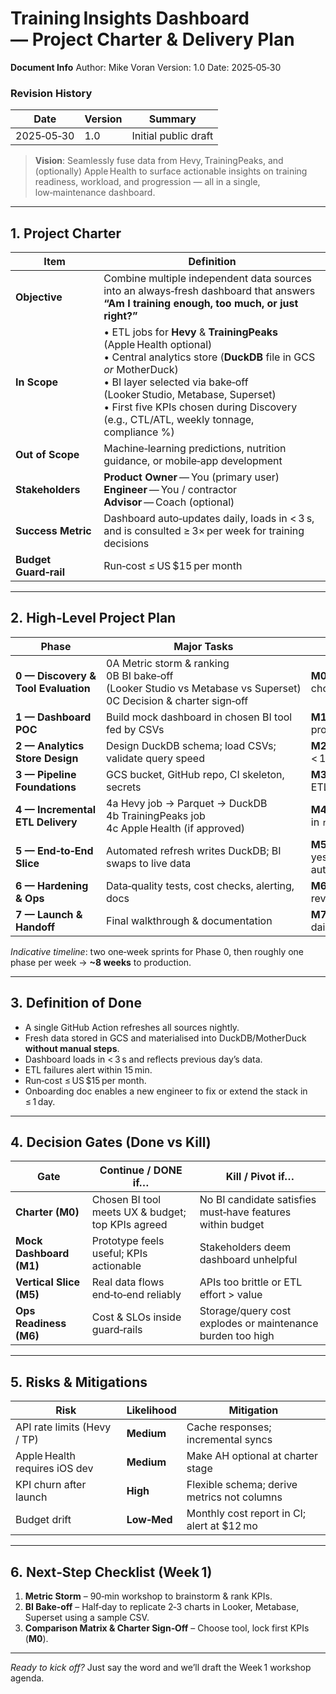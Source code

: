 # Training Insights Dashboard — Project Charter & Delivery Plan

**Document Info**
Author: Mike Voran
Version: 1.0
Date: 2025‑05‑30


### Revision History
| Date | Version | Summary |
|------|---------|---------|
| 2025‑05‑30 | 1.0 | Initial public draft |


> **Vision**: Seamlessly fuse data from Hevy, TrainingPeaks, and (optionally) Apple Health to surface actionable insights on training readiness, workload, and progression — all in a single, low‑maintenance dashboard.

---

## 1. Project Charter

| Item | Definition |
|------|------------|
| **Objective** | Combine multiple independent data sources into an always‑fresh dashboard that answers **“Am I training enough, too much, or just right?”** |
| **In Scope** | • ETL jobs for **Hevy** & **TrainingPeaks** (Apple Health optional)<br>• Central analytics store (**DuckDB** file in GCS *or* MotherDuck)<br>• BI layer selected via bake‑off (Looker Studio, Metabase, Superset)<br>• First five KPIs chosen during Discovery (e.g., CTL/ATL, weekly tonnage, compliance %) |
| **Out of Scope** | Machine‑learning predictions, nutrition guidance, or mobile‑app development |
| **Stakeholders** | **Product Owner** — You (primary user)<br>**Engineer** — You / contractor<br>**Advisor** — Coach (optional) |
| **Success Metric** | Dashboard auto‑updates daily, loads in < 3 s, and is consulted ≥ 3× per week for training decisions |
| **Budget Guard‑rail** | Run‑cost ≤ US $15 per month |

---

## 2. High‑Level Project Plan

| Phase | Major Tasks | Milestone |
|-------|-------------|-----------|
| **0 — Discovery & Tool Evaluation** | 0A Metric storm & ranking<br>0B BI bake‑off (Looker Studio vs Metabase vs Superset)<br>0C Decision & charter sign‑off | **M0** — Signed charter with BI choice & top KPIs |
| **1 — Dashboard POC** | Build mock dashboard in chosen BI tool fed by CSVs | **M1** — Stakeholder‑approved prototype |
| **2 — Analytics Store Design** | Design DuckDB schema; load CSVs; validate query speed | **M2** — Schema + KPIs run < 1 s locally |
| **3 — Pipeline Foundations** | GCS bucket, GitHub repo, CI skeleton, secrets | **M3** — CI passes with empty ETL scaffold |
| **4 — Incremental ETL Delivery** | 4a Hevy job → Parquet → DuckDB<br>4b TrainingPeaks job<br>4c Apple Health (if approved) | **M4a/b/c** — Nightly files land in `raw/` bucket |
| **5 — End‑to‑End Slice** | Automated refresh writes DuckDB; BI swaps to live data | **M5** — Dashboard shows yesterday’s workouts automatically |
| **6 — Hardening & Ops** | Data‑quality tests, cost checks, alerting, docs | **M6** — Go‑live readiness review passed |
| **7 — Launch & Handoff** | Final walkthrough & documentation | **M7 / DONE** — Dashboard in daily use |

*Indicative timeline*: two one‑week sprints for Phase 0, then roughly one phase per week → **~8 weeks** to production.

---

## 3. Definition of Done

* A single GitHub Action refreshes all sources nightly.
* Fresh data stored in GCS and materialised into DuckDB/MotherDuck **without manual steps**.
* Dashboard loads in < 3 s and reflects previous day’s data.
* ETL failures alert within 15 min.
* Run‑cost ≤ US $15 per month.
* Onboarding doc enables a new engineer to fix or extend the stack in ≤ 1 day.

---

## 4. Decision Gates (Done vs Kill)

| Gate | Continue / DONE if… | Kill / Pivot if… |
|------|---------------------|------------------|
| **Charter (M0)** | Chosen BI tool meets UX & budget; top KPIs agreed | No BI candidate satisfies must‑have features within budget |
| **Mock Dashboard (M1)** | Prototype feels useful; KPIs actionable | Stakeholders deem dashboard unhelpful |
| **Vertical Slice (M5)** | Real data flows end‑to‑end reliably | APIs too brittle or ETL effort > value |
| **Ops Readiness (M6)** | Cost & SLOs inside guard‑rails | Storage/query cost explodes or maintenance burden too high |

---

## 5. Risks & Mitigations

| Risk | Likelihood | Mitigation |
|------|------------|------------|
| API rate limits (Hevy / TP) | **Medium** | Cache responses; incremental syncs |
| Apple Health requires iOS dev | **Medium** | Make AH optional at charter stage |
| KPI churn after launch | **High** | Flexible schema; derive metrics not columns |
| Budget drift | **Low‑Med** | Monthly cost report in CI; alert at $12 mo |

---

## 6. Next‑Step Checklist (Week 1)

1. **Metric Storm** – 90‑min workshop to brainstorm & rank KPIs.
2. **BI Bake‑off** – Half‑day to replicate 2‑3 charts in Looker, Metabase, Superset using a sample CSV.
3. **Comparison Matrix & Charter Sign‑Off** – Choose tool, lock first KPIs (**M0**).

---

*Ready to kick off?* Just say the word and we’ll draft the Week 1 workshop agenda.
